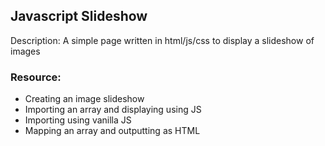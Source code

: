 ## Javascript Slideshow

Description: A simple page written in html/js/css to display a slideshow of images

### Resource:
- Creating an image slideshow
- Importing an array and displaying using JS
- Importing using vanilla JS
- Mapping an array and outputting as HTML
